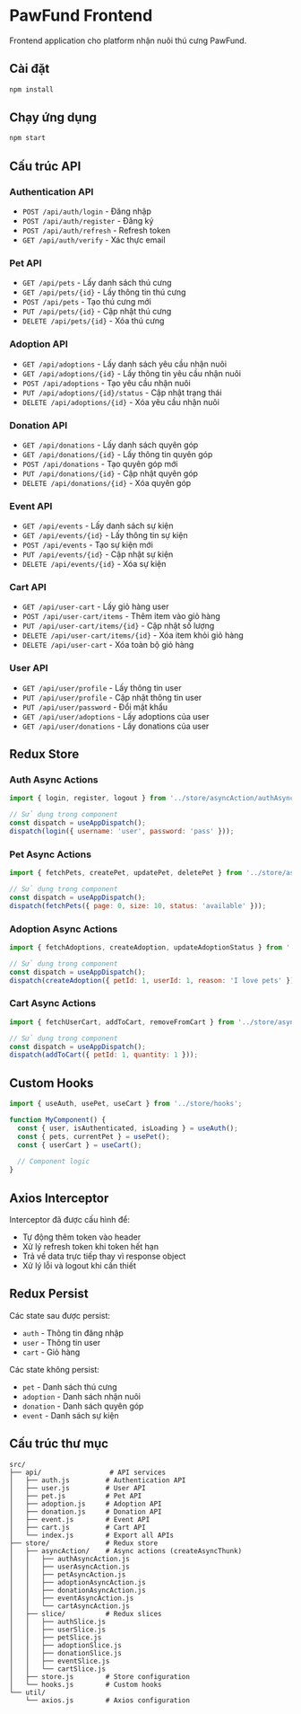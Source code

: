 # PawFund Frontend

Frontend application cho platform nhận nuôi thú cưng PawFund.

## Cài đặt

```bash
npm install
```

## Chạy ứng dụng

```bash
npm start
```

## Cấu trúc API

### Authentication API
- `POST /api/auth/login` - Đăng nhập
- `POST /api/auth/register` - Đăng ký
- `POST /api/auth/refresh` - Refresh token
- `GET /api/auth/verify` - Xác thực email

### Pet API
- `GET /api/pets` - Lấy danh sách thú cưng
- `GET /api/pets/{id}` - Lấy thông tin thú cưng
- `POST /api/pets` - Tạo thú cưng mới
- `PUT /api/pets/{id}` - Cập nhật thú cưng
- `DELETE /api/pets/{id}` - Xóa thú cưng

### Adoption API
- `GET /api/adoptions` - Lấy danh sách yêu cầu nhận nuôi
- `GET /api/adoptions/{id}` - Lấy thông tin yêu cầu nhận nuôi
- `POST /api/adoptions` - Tạo yêu cầu nhận nuôi
- `PUT /api/adoptions/{id}/status` - Cập nhật trạng thái
- `DELETE /api/adoptions/{id}` - Xóa yêu cầu nhận nuôi

### Donation API
- `GET /api/donations` - Lấy danh sách quyên góp
- `GET /api/donations/{id}` - Lấy thông tin quyên góp
- `POST /api/donations` - Tạo quyên góp mới
- `PUT /api/donations/{id}` - Cập nhật quyên góp
- `DELETE /api/donations/{id}` - Xóa quyên góp

### Event API
- `GET /api/events` - Lấy danh sách sự kiện
- `GET /api/events/{id}` - Lấy thông tin sự kiện
- `POST /api/events` - Tạo sự kiện mới
- `PUT /api/events/{id}` - Cập nhật sự kiện
- `DELETE /api/events/{id}` - Xóa sự kiện

### Cart API
- `GET /api/user-cart` - Lấy giỏ hàng user
- `POST /api/user-cart/items` - Thêm item vào giỏ hàng
- `PUT /api/user-cart/items/{id}` - Cập nhật số lượng
- `DELETE /api/user-cart/items/{id}` - Xóa item khỏi giỏ hàng
- `DELETE /api/user-cart` - Xóa toàn bộ giỏ hàng

### User API
- `GET /api/user/profile` - Lấy thông tin user
- `PUT /api/user/profile` - Cập nhật thông tin user
- `PUT /api/user/password` - Đổi mật khẩu
- `GET /api/user/adoptions` - Lấy adoptions của user
- `GET /api/user/donations` - Lấy donations của user

## Redux Store

### Auth Async Actions
```javascript
import { login, register, logout } from '../store/asyncAction/authAsyncAction';

// Sử dụng trong component
const dispatch = useAppDispatch();
dispatch(login({ username: 'user', password: 'pass' }));
```

### Pet Async Actions
```javascript
import { fetchPets, createPet, updatePet, deletePet } from '../store/asyncAction/petAsyncAction';

// Sử dụng trong component
const dispatch = useAppDispatch();
dispatch(fetchPets({ page: 0, size: 10, status: 'available' }));
```

### Adoption Async Actions
```javascript
import { fetchAdoptions, createAdoption, updateAdoptionStatus } from '../store/asyncAction/adoptionAsyncAction';

// Sử dụng trong component
const dispatch = useAppDispatch();
dispatch(createAdoption({ petId: 1, userId: 1, reason: 'I love pets' }));
```

### Cart Async Actions
```javascript
import { fetchUserCart, addToCart, removeFromCart } from '../store/asyncAction/cartAsyncAction';

// Sử dụng trong component
const dispatch = useAppDispatch();
dispatch(addToCart({ petId: 1, quantity: 1 }));
```

## Custom Hooks

```javascript
import { useAuth, usePet, useCart } from '../store/hooks';

function MyComponent() {
  const { user, isAuthenticated, isLoading } = useAuth();
  const { pets, currentPet } = usePet();
  const { userCart } = useCart();
  
  // Component logic
}
```

## Axios Interceptor

Interceptor đã được cấu hình để:
- Tự động thêm token vào header
- Xử lý refresh token khi token hết hạn
- Trả về data trực tiếp thay vì response object
- Xử lý lỗi và logout khi cần thiết

## Redux Persist

Các state sau được persist:
- `auth` - Thông tin đăng nhập
- `user` - Thông tin user
- `cart` - Giỏ hàng

Các state không persist:
- `pet` - Danh sách thú cưng
- `adoption` - Danh sách nhận nuôi
- `donation` - Danh sách quyên góp
- `event` - Danh sách sự kiện

## Cấu trúc thư mục

```
src/
├── api/                 # API services
│   ├── auth.js         # Authentication API
│   ├── user.js         # User API
│   ├── pet.js          # Pet API
│   ├── adoption.js     # Adoption API
│   ├── donation.js     # Donation API
│   ├── event.js        # Event API
│   ├── cart.js         # Cart API
│   └── index.js        # Export all APIs
├── store/              # Redux store
│   ├── asyncAction/    # Async actions (createAsyncThunk)
│   │   ├── authAsyncAction.js
│   │   ├── userAsyncAction.js
│   │   ├── petAsyncAction.js
│   │   ├── adoptionAsyncAction.js
│   │   ├── donationAsyncAction.js
│   │   ├── eventAsyncAction.js
│   │   └── cartAsyncAction.js
│   ├── slice/          # Redux slices
│   │   ├── authSlice.js
│   │   ├── userSlice.js
│   │   ├── petSlice.js
│   │   ├── adoptionSlice.js
│   │   ├── donationSlice.js
│   │   ├── eventSlice.js
│   │   └── cartSlice.js
│   ├── store.js        # Store configuration
│   └── hooks.js        # Custom hooks
└── util/
    └── axios.js        # Axios configuration
```
